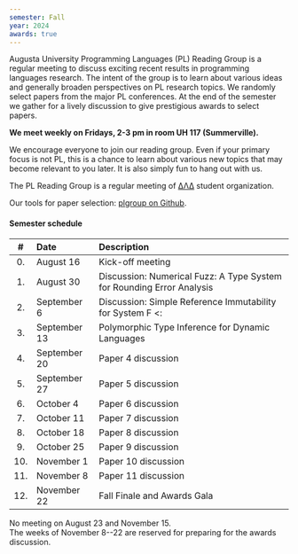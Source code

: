```yaml
---
semester: Fall
year: 2024
awards: true
---
```


Augusta University Programming Languages (PL) Reading Group is a regular meeting to discuss exciting recent results in programming languages research.
The intent of the group is to learn about various ideas and generally broaden perspectives on PL research topics.
We randomly select papers from the major PL conferences. 
At the end of the semester we gather for a lively discussion to give prestigious awards to select papers.

**We meet weekly on Fridays, 2-3 pm in room UH 117 (Summerville).**

We encourage everyone to join our reading group. Even if your primary focus is not PL, this is a chance to learn about various new topics that may become relevant to you later.
It is also simply fun to hang out with us.

The PL Reading Group is a regular meeting of [ΔΛΔ](https://augusta.presence.io/organization/delta-lambda-delta) student organization.

Our tools for paper selection: [plgroup on Github](https://github.com/the-au-forml-lab/plgroup).

#### Semester schedule

| \#  | Date         | Description                                                           |
|:---:|:-------------|:----------------------------------------------------------------------|
| 0.  | August 16    | Kick-off meeting                                                      |
| 1.  | August 30    | Discussion: Numerical Fuzz: A Type System for Rounding Error Analysis |
| 2.  | September 6  | Discussion: Simple Reference Immutability for System F <:             | 
| 3.  | September 13 | Polymorphic Type Inference for Dynamic Languages                                                    |
| 4.  | September 20 | Paper 4 discussion                                                    |
| 5.  | September 27 | Paper 5 discussion                                                    |
| 6.  | October 4    | Paper 6 discussion                                                    |
| 7.  | October 11   | Paper 7 discussion                                                    |
| 8.  | October 18   | Paper 8 discussion                                                    |
| 9.  | October 25   | Paper 9 discussion                                                    |
| 10. | November 1   | Paper 10 discussion                                                   |
| 11. | November 8   | Paper 11 discussion                                                   |
| 12. | November 22  | Fall Finale and Awards Gala                                           |

No meeting on August 23 and November 15.   
The weeks of November 8--22 are reserved for preparing for the awards discussion.
